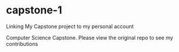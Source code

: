 # capstone-1
Linking My Capstone project to my personal account

Computer Science Capstone.
Please view the original repo to see my contributions
